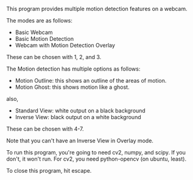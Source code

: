 This program provides multiple motion detection features on a webcam.

The modes are as follows:
- Basic Webcam
- Basic Motion Detection
- Webcam with Motion Detection Overlay

These can be chosen with 1, 2, and 3.

The Motion detection has multiple options as follows:
- Motion Outline: this shows an outline of the areas of motion.
- Motion Ghost: this shows motion like a ghost.

also,
- Standard View: white output on a black background
- Inverse View: black output on a white background

These can be chosen with 4-7.

Note that you can't have an Inverse View in Overlay mode.

To run this program, you're going to need cv2, numpy, and scipy. If you don't, it won't run. For cv2, you need python-opencv (on ubuntu, least). 

To close this program, hit escape.


